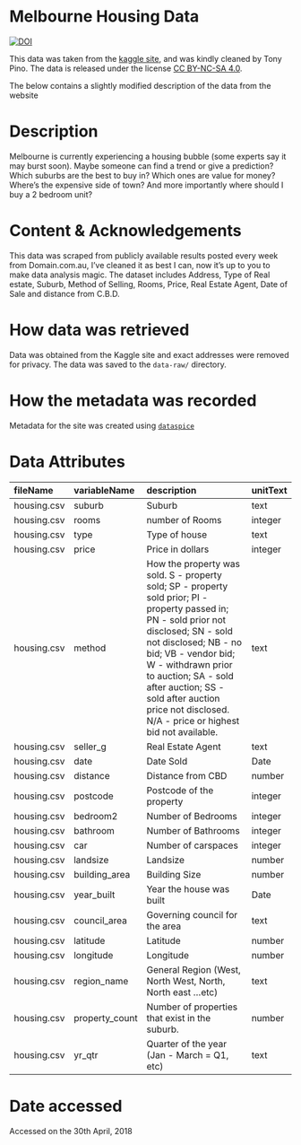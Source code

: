
# Melbourne Housing Data

[![DOI](https://zenodo.org/badge/172044968.svg)](https://zenodo.org/badge/latestdoi/172044968)

This data was taken from the [kaggle
site](https://www.kaggle.com/anthonypino/melbourne-housing-market/version/21),
and was kindly cleaned by Tony Pino. The data is released under the
license [CC
BY-NC-SA 4.0](https://creativecommons.org/licenses/by-nc-sa/4.0/).

The below contains a slightly modified description of the data from the
website

# Description

Melbourne is currently experiencing a housing bubble (some experts say
it may burst soon). Maybe someone can find a trend or give a prediction?
Which suburbs are the best to buy in? Which ones are value for money?
Where’s the expensive side of town? And more importantly where should I
buy a 2 bedroom unit?

# Content & Acknowledgements

This data was scraped from publicly available results posted every week
from Domain.com.au, I’ve cleaned it as best I can, now it’s up to you to
make data analysis magic. The dataset includes Address, Type of Real
estate, Suburb, Method of Selling, Rooms, Price, Real Estate Agent, Date
of Sale and distance from C.B.D.

# How data was retrieved

Data was obtained from the Kaggle site and exact addresses were removed
for privacy. The data was saved to the `data-raw/` directory.

# How the metadata was recorded

Metadata for the site was created using
[`dataspice`](https://github.com/ropenscilabs/dataspice)

# Data Attributes

| fileName    | variableName    | description                                                                                                                                                                                                                                                                                                                            | unitText |
| :---------- | :-------------- | :------------------------------------------------------------------------------------------------------------------------------------------------------------------------------------------------------------------------------------------------------------------------------------------------------------------------------------- | :------- |
| housing.csv | suburb          | Suburb                                                                                                                                                                                                                                                                                                                                 | text     |
| housing.csv | rooms           | number of Rooms                                                                                                                                                                                                                                                                                                                        | integer  |
| housing.csv | type            | Type of house                                                                                                                                                                                                                                                                                                                          | text     |
| housing.csv | price           | Price in dollars                                                                                                                                                                                                                                                                                                                       | integer  |
| housing.csv | method          | How the property was sold. S - property sold; SP - property sold prior; PI - property passed in; PN - sold prior not disclosed; SN - sold not disclosed; NB - no bid; VB - vendor bid; W - withdrawn prior to auction; SA - sold after auction; SS - sold after auction price not disclosed. N/A - price or highest bid not available. | text     |
| housing.csv | seller\_g       | Real Estate Agent                                                                                                                                                                                                                                                                                                                      | text     |
| housing.csv | date            | Date Sold                                                                                                                                                                                                                                                                                                                              | Date     |
| housing.csv | distance        | Distance from CBD                                                                                                                                                                                                                                                                                                                      | number   |
| housing.csv | postcode        | Postcode of the property                                                                                                                                                                                                                                                                                                               | integer  |
| housing.csv | bedroom2        | Number of Bedrooms                                                                                                                                                                                                                                                                                                                     | integer  |
| housing.csv | bathroom        | Number of Bathrooms                                                                                                                                                                                                                                                                                                                    | integer  |
| housing.csv | car             | Number of carspaces                                                                                                                                                                                                                                                                                                                    | integer  |
| housing.csv | landsize        | Landsize                                                                                                                                                                                                                                                                                                                               | number   |
| housing.csv | building\_area  | Building Size                                                                                                                                                                                                                                                                                                                          | number   |
| housing.csv | year\_built     | Year the house was built                                                                                                                                                                                                                                                                                                               | Date     |
| housing.csv | council\_area   | Governing council for the area                                                                                                                                                                                                                                                                                                         | text     |
| housing.csv | latitude        | Latitude                                                                                                                                                                                                                                                                                                                               | number   |
| housing.csv | longitude       | Longitude                                                                                                                                                                                                                                                                                                                              | number   |
| housing.csv | region\_name    | General Region (West, North West, North, North east …etc)                                                                                                                                                                                                                                                                              | text     |
| housing.csv | property\_count | Number of properties that exist in the suburb.                                                                                                                                                                                                                                                                                         | number   |
| housing.csv | yr\_qtr         | Quarter of the year (Jan - March = Q1, etc)                                                                                                                                                                                                                                                                                            | text     |

# Date accessed

Accessed on the 30th April, 2018
